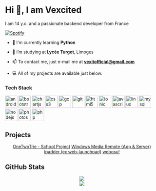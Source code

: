 # Hi 👋, I am Vexcited
I am 14 y.o. and a passionate backend developer from France

[![Spotify](https://vexcited.vercel.app/api/spotify)](https://open.spotify.com/user/ya2pmsrwdxkarhyp4q4a5a4or)

- 🔭 I'm currently learning **Python**

- 🌱 I’m studying at **Lycée Turgot**, Limoges

- 📫 To contact me, just e-mail me at **vexitofficial@gmail.com**

- 💻 All of my projects are available just below.

### Tech Stack
<p align="left"><img src="https://devicons.github.io/devicon/devicon.git/icons/android/android-original-wordmark.svg" alt="android" width="40" height="40"/> <img src="https://devicons.github.io/devicon/devicon.git/icons/bootstrap/bootstrap-plain.svg" alt="bootstrap" width="40" height="40"/> <img src="https://www.chartjs.org/media/logo-title.svg" alt="chartjs" width="40" height="40"/> <img src="https://devicons.github.io/devicon/devicon.git/icons/css3/css3-original-wordmark.svg" alt="css3" width="40" height="40"/> <img src="https://www.vectorlogo.zone/logos/google_cloud/google_cloud-icon.svg" alt="gcp" width="40" height="40"/> <img src="https://www.vectorlogo.zone/logos/git-scm/git-scm-icon.svg" alt="git" width="40" height="40"/> <img src="https://devicons.github.io/devicon/devicon.git/icons/html5/html5-original-wordmark.svg" alt="html5" width="40" height="40"/> <img src="https://upload.wikimedia.org/wikipedia/commons/d/d1/Ionic_Logo.svg" alt="ionic" width="40" height="40"/> <img src="https://devicons.github.io/devicon/devicon.git/icons/javascript/javascript-original.svg" alt="javascript" width="40" height="40"/> <img src="https://devicons.github.io/devicon/devicon.git/icons/linux/linux-original.svg" alt="linux" width="40" height="40"/> <img src="https://devicons.github.io/devicon/devicon.git/icons/mysql/mysql-original-wordmark.svg" alt="mysql" width="40" height="40"/> <img src="https://devicons.github.io/devicon/devicon.git/icons/nodejs/nodejs-original-wordmark.svg" alt="nodejs" width="40" height="40"/> <img src="https://devicons.github.io/devicon/devicon.git/icons/photoshop/photoshop-plain.svg" alt="photoshop" width="40" height="40"/> <img src="https://devicons.github.io/devicon/devicon.git/icons/php/php-original.svg" alt="php" width="40" height="40"/></p>

## Projects
<p align = "center">
  <a href = "https://vexcited.github.io/onetwotrie">OneTwoTrie - School Project</a>
  <a href = "https://github.com/Vexcited/windowsmediaremote-app">Windows Media Remote (App & Server)</a>
  <a href = "https://lpadder.vexcited.ml">lpadder (ex web-launchpad)</a>
  <a href = "https://webosu.vexcited.ml">webosu!</a>
</p>

## GitHub Stats
<p align = "center">
  <img src = "https://github-readme-stats.vercel.app/api?username=vexcited&show_icons=true&theme=tokyonight&line_height=27"> <br>
  <img src = "https://github-readme-stats.vercel.app/api/top-langs/?username=vexcited&theme=tokyonight">
</p>



